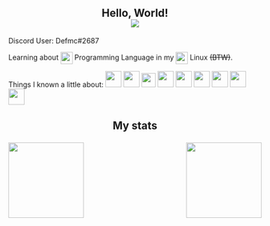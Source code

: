 <p>
  <h2 align="center">Hello, World! <br>
  <img align="center" src="https://gpvc.arturio.dev/Defmc">
  </h2>
</p>

Discord User: Defmc#2687<br>

Learning about
<img align="center" src="https://www.rust-lang.org/logos/rust-logo-32x32.png" width="24px"> Programming Language in my
<img align="center" src="https://upload.wikimedia.org/wikipedia/commons/thumb/a/a5/Archlinux-icon-crystal-64.svg/1024px-Archlinux-icon-crystal-64.svg.png" width="24px"> Linux ~~(BTW)~~.

Things I known a little about:
<code><img src="https://www.rust-lang.org/logos/rust-logo-32x32.png" width="32px"></code>
<code><img src="https://cdn.iconscout.com/icon/free/png-512/c-programming-569564.png" width="32px"></code>
<code><img src="https://user-images.githubusercontent.com/42747200/46140125-da084900-c26d-11e8-8ea7-c45ae6306309.png" width="28px"></code>
<code><img src="https://cdn3.iconfinder.com/data/icons/logos-and-brands-adobe/512/233_Node_Js-512.png" width="32px"></code>
<code><img src="https://upload.wikimedia.org/wikipedia/commons/thumb/6/6a/Godot_icon.svg/600px-Godot_icon.svg.png" width="32px"></code>
<code><img src="https://cdn.iconscout.com/icon/free/png-256/python-3521655-2945099.png" width="32px"></code>
<code><img src="https://upload.wikimedia.org/wikipedia/commons/a/a0/Tux-Icon.png" width="32px"></code>
<code><img src="https://upload.wikimedia.org/wikipedia/commons/thumb/a/a5/Archlinux-icon-crystal-64.svg/1024px-Archlinux-icon-crystal-64.svg.png" width="32px"></code>
<code><img src="https://upload.wikimedia.org/wikipedia/commons/thumb/3/3f/Git_icon.svg/1024px-Git_icon.svg.png" width="32px"></code>

## <p align="center">My stats</p>

<a href="https://github.com/anuraghazra/github-readme-stats">
  <img align="left" src="https://github-readme-stats.vercel.app/api?username=Defmc&theme=transparent&show_icons=true&count_private=true&include_all_commits=true" height="150" />
</a>
<a href="https://github.com/anuraghazra/convoychat">
  <img align="right" src="https://github-readme-stats.vercel.app/api/top-langs/?username=Defmc&theme=transparent&layout=compact&include_all_commits=true&hide=css" height="150"/>
</a>
